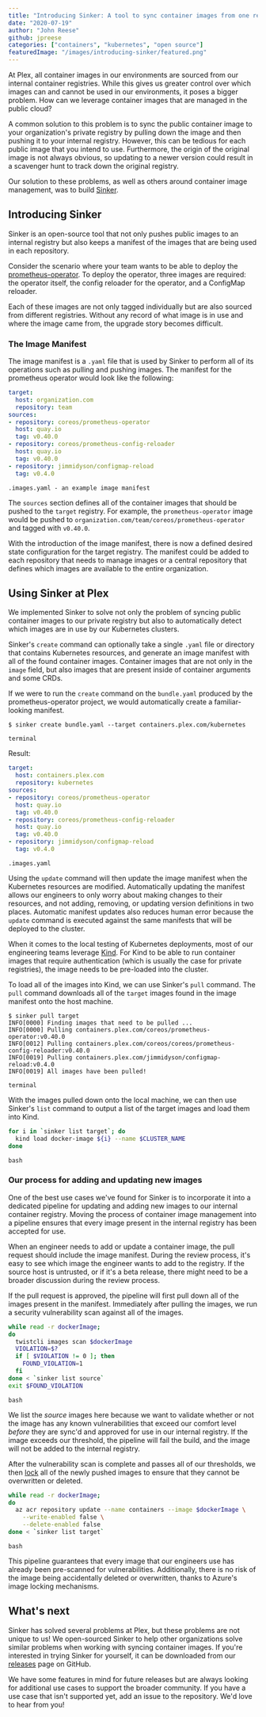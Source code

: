 ```yaml
---
title: "Introducing Sinker: A tool to sync container images from one registry to another"
date: "2020-07-19"
author: "John Reese"
github: jpreese
categories: ["containers", "kubernetes", "open source"]
featuredImage: "/images/introducing-sinker/featured.png"
---
```


At Plex, all container images in our environments are sourced from our internal container registries. While this gives us greater control over which images can and cannot be used in our environments, it poses a bigger problem. How can we leverage container images that are managed in the public cloud?

A common solution to this problem is to sync the public container image to your organization's private registry by pulling down the image and then pushing it to your internal registry. However, this can be tedious for each public image that you intend to use. Furthermore, the origin of the original image is not always obvious, so updating to a newer version could result in a scavenger hunt to track down the original registry.

Our solution to these problems, as well as others around container image management, was to build [Sinker](https://github.com/plexsystems/sinker).

## Introducing Sinker

Sinker is an open-source tool that not only pushes public images to an internal registry but also keeps a manifest of the images that are being used in each repository.

Consider the scenario where your team wants to be able to deploy the [prometheus-operator](https://github.com/coreos/prometheus-operator). To deploy the operator, three images are required: the operator itself, the config reloader for the operator, and a ConfigMap reloader.

Each of these images are not only tagged individually but are also sourced from different registries. Without any record of what image is in use and where the image came from, the upgrade story becomes difficult.

### The Image Manifest

The image manifest is a `.yaml` file that is used by Sinker to perform all of its operations such as pulling and pushing images. The manifest for the prometheus operator would look like the following:

```yaml
target:
  host: organization.com
  repository: team
sources:
- repository: coreos/prometheus-operator
  host: quay.io
  tag: v0.40.0
- repository: coreos/prometheus-config-reloader
  host: quay.io
  tag: v0.40.0
- repository: jimmidyson/configmap-reload
  tag: v0.4.0
```

```subtext
.images.yaml - an example image manifest
```

The `sources` section defines all of the container images that should be pushed to the `target` registry. For example, the `prometheus-operator` image would be pushed to `organization.com/team/coreos/prometheus-operator` and tagged with `v0.40.0`.

With the introduction of the image manifest, there is now a defined desired state configuration for the target registry. The manifest could be added to each repository that needs to manage images or a central repository that defines which images are available to the entire organization.

## Using Sinker at Plex

We implemented Sinker to solve not only the problem of syncing public container images to our private registry but also to automatically detect which images are in use by our Kubernetes clusters.

Sinker's `create` command can optionally take a single `.yaml` file or directory that contains Kubernetes resources, and generate an image manifest with all of the found container images. Container images that are not only in the `image` field, but also images that are present inside of container arguments and some CRDs.

If we were to run the `create` command on the `bundle.yaml` produced by the prometheus-operator project, we would automatically create a familiar-looking manifest.

```shell
$ sinker create bundle.yaml --target containers.plex.com/kubernetes
```

```subtext
terminal
```

Result:

```yaml
target:
  host: containers.plex.com
  repository: kubernetes
sources:
- repository: coreos/prometheus-operator
  host: quay.io
  tag: v0.40.0
- repository: coreos/prometheus-config-reloader
  host: quay.io
  tag: v0.40.0
- repository: jimmidyson/configmap-reload
  tag: v0.4.0
```

```subtext
.images.yaml
```

Using the `update` command will then update the image manifest when the Kubernetes resources are modified. Automatically updating the manifest allows our engineers to only worry about making changes to their resources, and not adding, removing, or updating version definitions in two places. Automatic manifest updates also reduces human error because the `update` command is executed against the same manifests that will be deployed to the cluster.

When it comes to the local testing of Kubernetes deployments, most of our engineering teams leverage [Kind](https://github.com/kubernetes-sigs/kind). For Kind to be able to run container images that require authentication (which is usually the case for private registries), the image needs to be pre-loaded into the cluster.

To load all of the images into Kind, we can use Sinker's `pull` command. The `pull` command downloads all of the `target` images found in the image manifest onto the host machine.

```shell
$ sinker pull target
INFO[0000] Finding images that need to be pulled ...
INFO[0000] Pulling containers.plex.com/coreos/prometheus-operator:v0.40.0
INFO[0012] Pulling containers.plex.com/coreos/coreos/prometheus-config-reloader:v0.40.0
INFO[0019] Pulling containers.plex.com/jimmidyson/configmap-reload:v0.4.0
INFO[0019] All images have been pulled!  
```

```subtext
terminal
```

With the images pulled down onto the local machine, we can then use Sinker's `list` command to output a list of the target images and load them into Kind.

```bash
for i in `sinker list target`; do
  kind load docker-image ${i} --name $CLUSTER_NAME
done
```

```subtext
bash
```

### Our process for adding and updating new images

One of the best use cases we've found for Sinker is to incorporate it into a dedicated pipeline for updating and adding new images to our internal container registry. Moving the process of container image management into a pipeline ensures that every image present in the internal registry has been accepted for use.

When an engineer needs to add or update a container image, the pull request should include the image manifest. During the review process, it's easy to see which image the engineer wants to add to the registry. If the source host is untrusted, or if it's a beta release, there might need to be a broader discussion during the review process.

If the pull request is approved, the pipeline will first pull down all of the images present in the manifest. Immediately after pulling the images, we run a security vulnerability scan against all of the images.

```bash
while read -r dockerImage;
do
  twistcli images scan $dockerImage
  VIOLATION=$?
  if [ $VIOLATION != 0 ]; then
    FOUND_VIOLATION=1
  fi
done < `sinker list source`
exit $FOUND_VIOLATION
```

```subtext
bash
```

We list the _source_ images here because we want to validate whether or not the image has any known vulnerabilities that exceed our comfort level _before_ they are sync'd and approved for use in our internal registry. If the image exceeds our threshold, the pipeline will fail the build, and the image will not be added to the internal registry.

After the vulnerability scan is complete and passes all of our thresholds, we then [lock](https://docs.microsoft.com/en-us/azure/container-registry/container-registry-image-lock) all of the newly pushed images to ensure that they cannot be overwritten or deleted.

```bash
while read -r dockerImage;
do
  az acr repository update --name containers --image $dockerImage \
    --write-enabled false \
    --delete-enabled false
done < `sinker list target`
```

```subtext
bash
```

This pipeline guarantees that every image that our engineers use has already been pre-scanned for vulnerabilities. Additionally, there is no risk of the image being accidentally deleted or overwritten, thanks to Azure's image locking mechanisms.

## What's next

Sinker has solved several problems at Plex, but these problems are not unique to us! We open-sourced Sinker to help other organizations solve similar problems when working with syncing container images. If you're interested in trying Sinker for yourself, it can be downloaded from our [releases](https://github.com/plexsystems/sinker/releases) page on GitHub.

We have some features in mind for future releases but are always looking for additional use cases to support the broader community. If you have a use case that isn't supported yet, add an issue to the repository. We'd love to hear from you!
